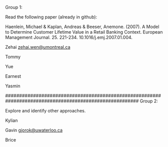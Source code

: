 Group 1: 

Read the following paper (already in github): 

Haenlein, Michael & Kaplan, Andreas & Beeser, Anemone. (2007). A Model to Determine Customer Lifetime
Value in a Retail Banking Context. European Management Journal. 25. 221-234. 10.1016/j.emj.2007.01.004.

Zehai                  zehai.wen@umontreal.ca

Tommy

Yue

Earnest

Yasmin



########################################################################################################
Group 2:

Explore and identify other approaches.

Kylian

Gavin gjorok@uwaterloo.ca

Brice
